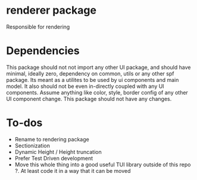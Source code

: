 # renderer package
Responsible for rendering

# Dependencies
This package should not not import any other UI package, and should have minimal, ideally zero, dependency on common, utils or any other spf package. Its meant as a utilites to be used by ui components and main model. 
It also should not be even in-directly coupled with any UI components. Assume anything like color, style, border config of any other UI component change. This package should not have any changes.

# To-dos
- Rename to rendering package
- Sectionization
- Dynamic Height / Height truncation
- Prefer Test Driven development
- Move this whole thing into a good useful TUI library outside of this repo ?. At least code it in a way that it can be moved
